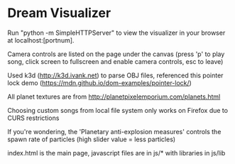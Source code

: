 # Dream Visualizer

Run "python -m SimpleHTTPServer" to view the visualizer in your browser at localhost:[portnum].

Camera controls are listed on the page under the canvas (press 'p' to play song, click screen to fullscreen and enable camera controls, esc to leave)

Used k3d (http://k3d.ivank.net) to parse OBJ files, referenced this pointer lock demo (https://mdn.github.io/dom-examples/pointer-lock/)

All planet textures are from http://planetpixelemporium.com/planets.html

Choosing custom songs from local file system only works on Firefox due to CURS restrictions

If you're wondering, the 'Planetary anti-explosion measures' controls the spawn rate of particles (high slider value = less particles)

index.html is the main page, javascript files are in js/* with libraries in js/lib